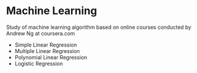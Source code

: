 # Machine Learning 
Study of machine learning algorithm based on online courses conducted by Andrew Ng at coursera.com
* Simple Linear Regression
* Multiple Linear Regression
* Polynomial Linear Regression
* Logistic Regression
